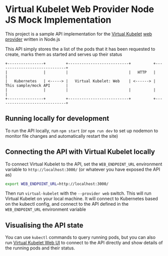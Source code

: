 # Virtual Kubelet Web Provider Node JS Mock Implementation
This project is a sample API implementation for the [Virtual Kubelet](https://github.com/virtual-kubelet/virtual-kubelet) [web provider](https://github.com/virtual-kubelet/virtual-kubelet/tree/master/providers/web) written in Node.js

This API simply stores the a list of the pods that it has been requested to create, marks them as started and serves up their status

```
+----------------+         +---------------------------+          +------------------------------+
|                |         |                           |   HTTP   |                              |
|   Kubernetes   | <-----> |   Virtual Kubelet: Web    | <------> |   This sample/mock API       |
|                |         |                           |          |                              |
+----------------+         +---------------------------+          +------------------------------+
```

## Running locally for development

To run the API locally, run `npm start` (or `npm run dev` to set up nodemon to monitor file changes and automatically restart the site)

## Connecting the API with Virtual Kubelet locally

To connect Virtual Kubelet to the API, set the `WEB_ENDPOINT_URL` environment variable to `http://localhost:3000/` (or whatever you have exposed the API as)

```bash
export WEB_ENDPOINT_URL=http://localhost:3000/
```

Then run `virtual-kubelet` with the `--provider web` switch. This will run Virtual Kubelet on your local machine. It will connect to Kubernetes based on the kubectl config, and connect to the API defined in the `WEB_ENDPOINT_URL` environment variable

## Visualising the API state

You can use `kubectl` commands to query running pods, but you can also run [Virtual Kubelet Web UI](https://github.com/stuartleeks/virtual-kubelet-web-ui) to connect to the API directly and show details of the running pods and their status.


